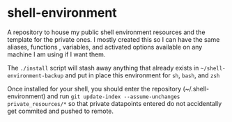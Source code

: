 # shell-environment

A repository to house my public shell environment resources and the template for the private ones.
I mostly created this so I can have the same aliases, functions , variables, and activated options available on any machine I am using if I want them.

The `./install` script will stash away anything that already exists in `~/shell-environment-backup` and put in place this environment for `sh`, `bash`, and `zsh`

Once installed for your shell, you should enter the repository (~/.shell-environment) and run `git update-index --assume-unchanges private_resources/*` so that private datapoints entered do not accidentally get commited and pushed to remote.